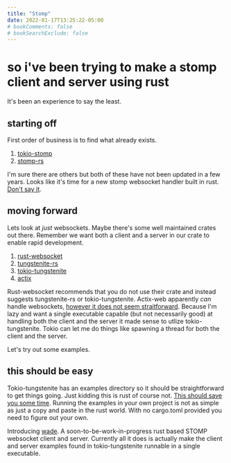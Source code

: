 ```yaml
---
title: "Stomp"
date: 2022-01-17T13:25:22-05:00
# bookComments: false
# bookSearchExclude: false
---
```


# so i've been trying to make a stomp client and server using rust

It's been an experience to say the least.

## starting off

First order of business is to find what already exists.

1. [tokio-stomp](https://github.com/adwhit/tokio-stomp )
2. [stomp-rs](https://github.com/zslayton/stomp-rs)

I'm sure there are others but both of these have not been updated in a few years. Looks like it's time for a new stomp websocket handler built in rust. [Don't say it](https://xkcd.com/927/).

## moving forward

Lets look at _just_ websockets. Maybe there's some well maintained crates out there. Remember we want both a client and a server in our crate to enable rapid development.

1. [rust-websocket]([https://link](https://github.com/websockets-rs/rust-websocket))
2. [tungstenite-rs](https://github.com/snapview/tungstenite-rs)
3. [tokio-tungstenite](https://github.com/snapview/tokio-tungstenite)
4. [actix](https://github.com/actix/examples/tree/master/websockets/websocket)

Rust-websocket recommends that you do not use their crate and instead suggests tungstenite-rs or tokio-tungstenite. Actix-web apparently _can_ handle websockets, [however it does not seem straitforward](https://actix.rs/docs/websockets/). Because I'm lazy and want a single executable capable (but not necessarily good) at handling both the client and the server it made sense to utlize tokio-tungstenite. Tokio can let me do things like spawning a thread for both the client and the server.

Let's try out some examples.

## this should be easy

Tokio-tungstenite has an examples directory so it should be straightforward to get things going. Just kidding this is rust of course not. [This should save you some time](https://github.com/snapview/tokio-tungstenite/issues/141). Running the examples in your own project is not as simple as just a copy and paste in the rust world. With no cargo.toml provided you need to figure out your own.

Introducing [wade](https://github.com/abrackx/wade). A soon-to-be-work-in-progress rust based STOMP websocket client and server. Currently all it does is actually make the client and server examples found in tokio-tungstenite runnable in a single executable.

